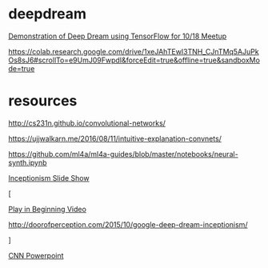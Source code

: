 # deepdream
[Demonstration of Deep Dream using TensorFlow for 10/18 Meetup](https://colab.research.google.com/drive/1DWcrN9WXni58MbddvlShX0wF_oeo8W_0#scrollTo=5zd2W7NoX5kE&forceEdit=true&offline=true&sandboxMode=true)

https://colab.research.google.com/drive/1xeJAhTEwI3TNH_CJnTMq5AJuPkOs8sJ6#scrollTo=e9UmJ09FwpdI&forceEdit=true&offline=true&sandboxMode=true




# resources

http://cs231n.github.io/convolutional-networks/

https://ujjwalkarn.me/2016/08/11/intuitive-explanation-convnets/


https://github.com/ml4a/ml4a-guides/blob/master/notebooks/neural-synth.ipynb

[Inceptionism Slide Show](https://photos.google.com/share/AF1QipPX0SCl7OzWilt9LnuQliattX4OUCj_8EP65_cTVnBmS1jnYgsGQAieQUc1VQWdgQ?key=aVBxWjhwSzg2RjJWLWRuVFBBZEN1d205bUdEMnhB)

[

[Play in Beginning Video](https://vimeo.com/246047871) 

http://doorofperception.com/2015/10/google-deep-dream-inceptionism/

]

[CNN Powerpoint](http://www.cs.umd.edu/~djacobs/CMSC733/CNN.pdf)
